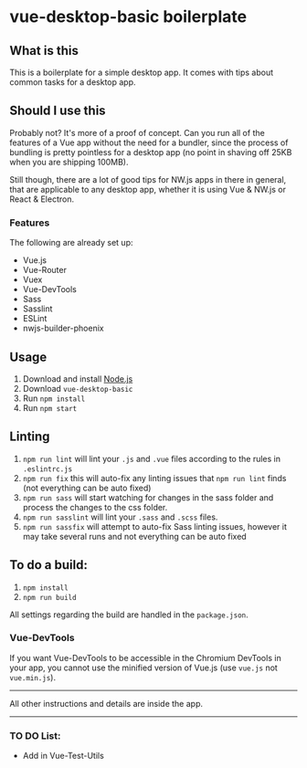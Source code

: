 
# vue-desktop-basic boilerplate


## What is this

This is a boilerplate for a simple desktop app. It comes with tips about common tasks for a desktop app.


## Should I use this

Probably not? It's more of a proof of concept. Can you run all of the features of a Vue app without the need for a bundler, since the process of bundling is pretty pointless for a desktop app (no point in shaving off 25KB when you are shipping 100MB).

Still though, there are a lot of good tips for NW.js apps in there in general, that are applicable to any desktop app, whether it is using Vue & NW.js or React & Electron.


### Features

The following are already set up:

* Vue.js
* Vue-Router
* Vuex
* Vue-DevTools
* Sass
* Sasslint
* ESLint
* nwjs-builder-phoenix


## Usage

1. Download and install [Node.js](https://nodejs.org)
1. Download `vue-desktop-basic`
1. Run `npm install`
1. Run `npm start`


## Linting

1. `npm run lint` will lint your `.js` and `.vue` files according to the rules in `.eslintrc.js`
1. `npm run fix` this will auto-fix any linting issues that `npm run lint` finds (not everything can be auto fixed)
1. `npm run sass` will start watching for changes in the sass folder and process the changes to the css folder.
1. `npm run sasslint` will lint your `.sass` and `.scss` files.
1. `npm run sassfix` will attempt to auto-fix Sass linting issues, however it may take several runs and not everything can be auto fixed


## To do a build:

1. `npm install`
1. `npm run build`

All settings regarding the build are handled in the `package.json`.


### Vue-DevTools

If you want Vue-DevTools to be accessible in the Chromium DevTools in your app, you cannot use the minified version of Vue.js (use `vue.js` not `vue.min.js`).


* * *

All other instructions and details are inside the app.

* * *

### TO DO List:

* Add in Vue-Test-Utils
